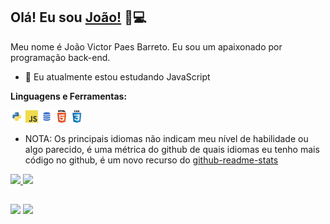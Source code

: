 ## Olá! Eu sou [João!](https://www.linkedin.com/in/jo%C3%A3o-victor-paes-barreto-17803518b/) 🙂💻

Meu nome é João Victor Paes Barreto. Eu sou um apaixonado por programação back-end.
- 🌱 Eu atualmente estou estudando JavaScript

**Linguagens e Ferramentas:** 

<code><img height="20" src="https://raw.githubusercontent.com/github/explore/80688e429a7d4ef2fca1e82350fe8e3517d3494d/topics/python/python.png"></code>
<code><img height="20" src="https://raw.githubusercontent.com/github/explore/80688e429a7d4ef2fca1e82350fe8e3517d3494d/topics/javascript/javascript.png"></code>
<code><img height="20" src="https://raw.githubusercontent.com/github/explore/80688e429a7d4ef2fca1e82350fe8e3517d3494d/topics/sql/sql.png"></code>
<code><img height="20" src="https://raw.githubusercontent.com/github/explore/80688e429a7d4ef2fca1e82350fe8e3517d3494d/topics/html/html.png"></code>
<code><img height="20" src="https://raw.githubusercontent.com/github/explore/80688e429a7d4ef2fca1e82350fe8e3517d3494d/topics/css/css.png"></code>

* NOTA: Os principais idiomas não indicam meu nível de habilidade ou algo parecido, é uma métrica do github de quais idiomas eu tenho mais código no github, é um novo recurso do [github-readme-stats](https://github.com/anuraghazra/github-readme-stats)


<a href="https://github.com/Joao-paes-oficial">
  <img height="180em" src="https://github-readme-stats-eight-theta.vercel.app/api?username=Joao-paes-oficial&show_icons=true&theme=algolia&include_all_commits=true&count_private=true"/>
  <img height="180em" src="https://github-readme-stats-eight-theta.vercel.app/api/top-langs/?username=Joao-paes-oficial&layout=compact&langs_count=8&theme=algolia"/>
 
  ##
  
  <div>
  <a href = "mailto: joao.paes.oficial@gmail.com"><img src="https://img.shields.io/badge/-Gmail-%23EA4335?style=for-the-badge&logo=gmail&logoColor=white" target="_blank"></a>
  <a href="https://www.linkedin.com/in/jo%C3%A3o-victor-paes-barreto-17803518b/" target="_blank"><img src="https://img.shields.io/badge/-LinkedIn-%230077B5?style=for-the-badge&logo=linkedin&logoColor=white" target="_blank"></a>
</div>
